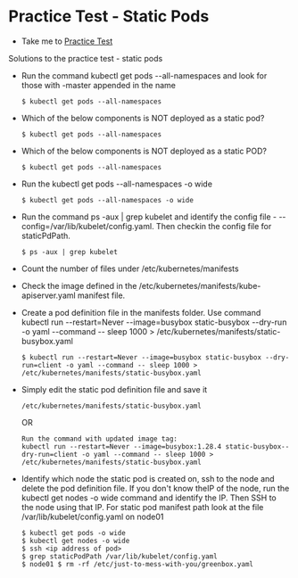 # Practice Test - Static Pods
  - Take me to [Practice Test](https://kodekloud.com/courses/539883/lectures/10352436)
  
Solutions to the practice test - static pods
- Run the command kubectl get pods --all-namespaces and look for those with -master appended in the name
  ```
  $ kubectl get pods --all-namespaces
  ```
- Which of the below components is NOT deployed as a static pod?
  ```
  $ kubectl get pods --all-namespaces
  ```
- Which of the below components is NOT deployed as a static POD?
  ```
  $ kubectl get pods --all-namespaces
  ```
- Run the kubectl get pods --all-namespaces -o wide
  ```
  $ kubectl get pods --all-namespaces -o wide
  ```
- Run the command ps -aux | grep kubelet and identify the config file - --config=/var/lib/kubelet/config.yaml. Then checkin the config file for staticPdPath.
  ```
  $ ps -aux | grep kubelet
  ```
- Count the number of files under /etc/kubernetes/manifests

- Check the image defined in the /etc/kubernetes/manifests/kube-apiserver.yaml manifest file.

- Create a pod definition file in the manifests folder. Use command kubectl run --restart=Never --image=busybox static-busybox --dry-run -o yaml --command -- sleep 1000 > /etc/kubernetes/manifests/static-busybox.yaml
  ```
  $ kubectl run --restart=Never --image=busybox static-busybox --dry-run=client -o yaml --command -- sleep 1000 > /etc/kubernetes/manifests/static-busybox.yaml
  ```
- Simply edit the static pod definition file and save it 
  ```
  /etc/kubernetes/manifests/static-busybox.yaml
  ```
  OR
  ```
  Run the command with updated image tag:
  kubectl run --restart=Never --image=busybox:1.28.4 static-busybox--dry-run=client -o yaml --command -- sleep 1000 > /etc/kubernetes/manifests/static-busybox.yaml
  ```
- Identify which node the static pod is created on, ssh to the node and delete the pod definition file. If you don't know theIP of the node, run the kubectl get nodes -o wide command and identify the IP. Then SSH to the node using that IP. For static pod manifest path look at the file /var/lib/kubelet/config.yaml on node01
  ```
  $ kubectl get pods -o wide
  $ kubectl get nodes -o wide
  $ ssh <ip address of pod>
  $ grep staticPodPath /var/lib/kubelet/config.yaml
  $ node01 $ rm -rf /etc/just-to-mess-with-you/greenbox.yaml
  ```
  
  
 












